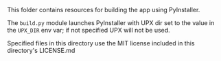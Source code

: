 This folder contains resources for building the app using PyInstaller.

The `build.py` module launches PyInstaller with UPX dir set to the value in the `UPX_DIR` env var; if not specified UPX will not be used.

Specified files in this directory use the MIT license included in this directory's LICENSE.md
